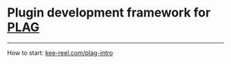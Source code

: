 # Plugin development framework for [PLAG](https://gitlab.com/kee-reel/PLAG)
----

How to start: [kee-reel.com/plag-intro](https://kee-reel.com/plag-intro)
